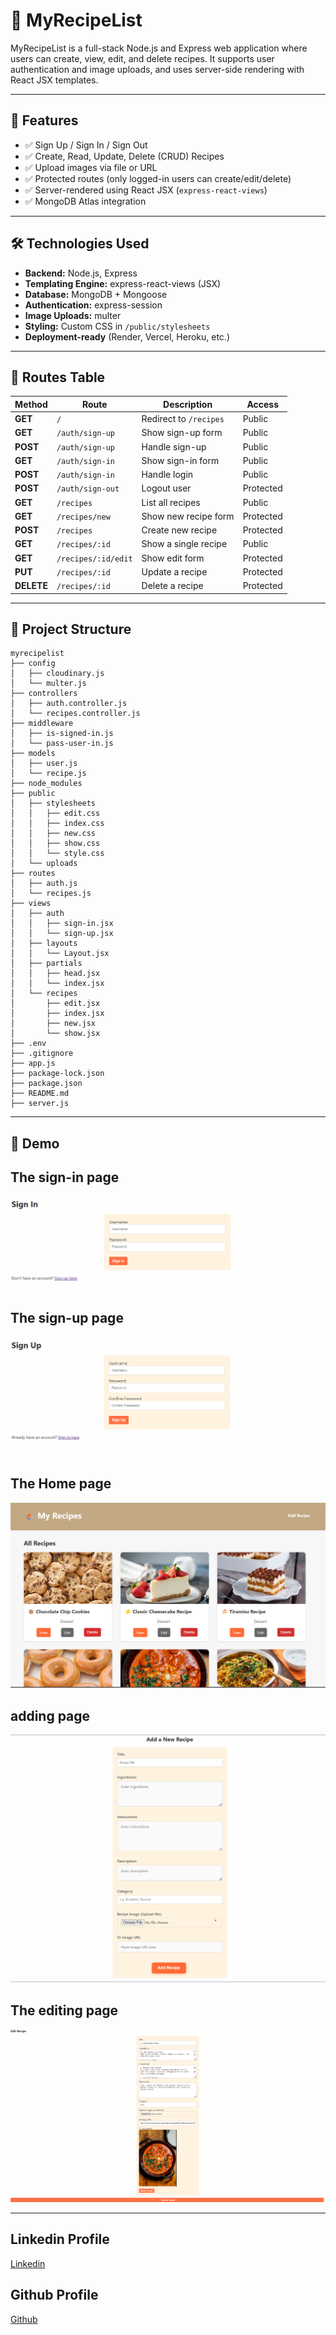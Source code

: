# 🍲 MyRecipeList

MyRecipeList is a full-stack Node.js and Express web application where users can create, view, edit, and delete recipes. It supports user authentication and image uploads, and uses server-side rendering with React JSX templates.

---

## 🚀 Features

- ✅ Sign Up / Sign In / Sign Out  
- ✅ Create, Read, Update, Delete (CRUD) Recipes  
- ✅ Upload images via file or URL  
- ✅ Protected routes (only logged-in users can create/edit/delete)  
- ✅ Server-rendered using React JSX (`express-react-views`)  
- ✅ MongoDB Atlas integration  

---

## 🛠️ Technologies Used

- **Backend:** Node.js, Express  
- **Templating Engine:** express-react-views (JSX)  
- **Database:** MongoDB + Mongoose  
- **Authentication:** express-session  
- **Image Uploads:** multer  
- **Styling:** Custom CSS in `/public/stylesheets`  
- **Deployment-ready** (Render, Vercel, Heroku, etc.)  

---

## 📌 Routes Table

| Method     | Route               | Description            | Access    |
| ---------- | ------------------- | ---------------------- | --------- |
| **GET**    | `/`                 | Redirect to `/recipes` | Public    |
| **GET**    | `/auth/sign-up`     | Show sign-up form      | Public    |
| **POST**   | `/auth/sign-up`     | Handle sign-up         | Public    |
| **GET**    | `/auth/sign-in`     | Show sign-in form      | Public    |
| **POST**   | `/auth/sign-in`     | Handle login           | Public    |
| **POST**   | `/auth/sign-out`    | Logout user            | Protected |
| **GET**    | `/recipes`          | List all recipes       | Public    |
| **GET**    | `/recipes/new`      | Show new recipe form   | Protected |
| **POST**   | `/recipes`          | Create new recipe      | Protected |
| **GET**    | `/recipes/:id`      | Show a single recipe   | Public    |
| **GET**    | `/recipes/:id/edit` | Show edit form         | Protected |
| **PUT**    | `/recipes/:id`      | Update a recipe        | Protected |
| **DELETE** | `/recipes/:id`      | Delete a recipe        | Protected |


---

## 📁 Project Structure

```plaintext
myrecipelist
├── config
│   ├── cloudinary.js
│   └── multer.js
├── controllers
│   ├── auth.controller.js
│   └── recipes.controller.js
├── middleware
│   ├── is-signed-in.js
│   └── pass-user-in.js
├── models
│   ├── user.js
│   └── recipe.js
├── node_modules
├── public
│   ├── stylesheets
│   │   ├── edit.css
│   │   ├── index.css
│   │   ├── new.css
│   │   ├── show.css
│   │   └── style.css
│   └── uploads
├── routes
│   ├── auth.js
│   └── recipes.js
├── views
│   ├── auth
│   │   ├── sign-in.jsx
│   │   └── sign-up.jsx
│   ├── layouts
│   │   └── Layout.jsx
│   ├── partials
│   │   ├── head.jsx
│   │   └── index.jsx
│   └── recipes
│       ├── edit.jsx
│       ├── index.jsx
│       ├── new.jsx
│       └── show.jsx
├── .env
├── .gitignore
├── app.js
├── package-lock.json
├── package.json
├── README.md
├── server.js
```
---

## 📸 Demo

## The sign-in page
![alt text](image.png)

## The sign-up page
![alt text](image-2.png)

## The Home page
![alt text](image-1.png)

## adding page
![alt text](image-3.png)

## The editing page
![alt text](image-4.png)


---

## Linkedin Profile
[Linkedin](https://www.linkedin.com/in/abdulrazaq-hassan-3q/)

## Github Profile
[Github](https://github.com/3Razaq)